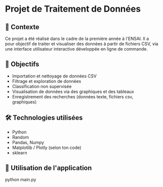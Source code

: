 # Projet de Traitement de Données

## 📌 Contexte
Ce projet a été réalisé dans le cadre de la première année à l'ENSAI. Il a pour objectif de traiter et visualiser des données à partir de fichiers CSV, via une interface utilisateur interactive développée en ligne de commande.

## 🎯 Objectifs
- Importation et nettoyage de données CSV
- Filtrage et exploration de données
- Classification non supervisée
- Visualisation de données via des graphiques et des tableaux
- Enregistrement des recherches (données texte, fichiers csv, graphiques)

## 🛠️ Technologies utilisées
- Python
- Random 
- Pandas, Numpy
- Matplotlib / Plotly (selon ton code)
- sklearn

## 🚀 Utilisation de l'application

python main.py
